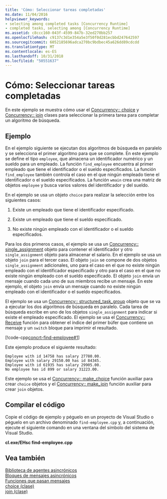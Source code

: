 ```yaml
---
title: 'Cómo: Seleccionar tareas completadas'
ms.date: 11/04/2016
helpviewer_keywords:
- selecting among completed tasks [Concurrency Runtime]
- completed tasks, selecting among [Concurrency Runtime]
ms.assetid: c8ccc160-043f-4599-847b-32ed270bb257
ms.openlocfilehash: c9137c3d1e354a5e3f50f0d281ecbbd247642597
ms.sourcegitcommit: 6052185696adca270bc9bdbec45a626dd89cdcdd
ms.translationtype: MT
ms.contentlocale: es-ES
ms.lasthandoff: 10/31/2018
ms.locfileid: "50551637"
---
```

# <a name="how-to-select-among-completed-tasks"></a>Cómo: Seleccionar tareas completadas

En este ejemplo se muestra cómo usar el [Concurrency:: choice](../../parallel/concrt/reference/choice-class.md) y [Concurrency:: join](../../parallel/concrt/reference/join-class.md) clases para seleccionar la primera tarea para completar un algoritmo de búsqueda.

## <a name="example"></a>Ejemplo

En el ejemplo siguiente se ejecutan dos algoritmos de búsqueda en paralelo y se selecciona el primer algoritmo para que se complete. En este ejemplo se define el tipo `employee`, que almacena un identificador numérico y un sueldo para un empleado. La función `find_employee` encuentra al primer empleado que tiene el identificador o el sueldo especificados. La función `find_employee` también controla el caso en el que ningún empleado tiene el identificador o el sueldo especificados. La función `wmain` crea una matriz de objetos `employee` y busca varios valores del identificador y del sueldo.

En el ejemplo se usa un objeto `choice` para realizar la selección entre los siguientes casos:

1. Existe un empleado que tiene el identificador especificado.

1. Existe un empleado que tiene el sueldo especificado.

1. No existe ningún empleado con el identificador o el sueldo especificados.

Para los dos primeros casos, el ejemplo se usa un [Concurrency:: single_assignment](../../parallel/concrt/reference/single-assignment-class.md) objeto para contener el identificador y otro `single_assignment` objeto para almacenar el salario. En el ejemplo se usa un objeto `join` para el tercer caso. El objeto `join` se compone de dos objetos `single_assignment` adicionales, uno para el caso en el que no existe ningún empleado con el identificador especificado y otro para el caso en el que no existe ningún empleado con el sueldo especificado. El objeto `join` envía un mensaje cuando cada uno de sus miembros recibe un mensaje. En este ejemplo, el objeto `join` envía un mensaje cuando no existe ningún empleado con el identificador o el sueldo especificados.

El ejemplo se usa un [Concurrency:: structured_task_group](../../parallel/concrt/reference/structured-task-group-class.md) objeto que se va a ejecutar los dos algoritmos de búsqueda en paralelo. Cada tarea de búsqueda escribe en uno de los objetos `single_assignment` para indicar si existe el empleado especificado. El ejemplo se usa el [Concurrency:: Receive](reference/concurrency-namespace-functions.md#receive) función para obtener el índice del primer búfer que contiene un mensaje y un `switch` bloque para imprimir el resultado.

[!code-cpp[concrt-find-employee#1](../../parallel/concrt/codesnippet/cpp/how-to-select-among-completed-tasks_1.cpp)]

Este ejemplo produce el siguiente resultado:

```Output
Employee with id 14758 has salary 27780.00.
Employee with salary 29150.00 has id 84345.
Employee with id 61935 has salary 29905.00.
No employee has id 899 or salary 31223.00.
```

Este ejemplo se usa el [Concurrency:: make_choice](reference/concurrency-namespace-functions.md#make_choice) función auxiliar para crear `choice` objetos y el [Concurrency:: make_join](reference/concurrency-namespace-functions.md#make_join) función auxiliar para crear `join` objetos.

## <a name="compiling-the-code"></a>Compilar el código

Copie el código de ejemplo y péguelo en un proyecto de Visual Studio o péguelo en un archivo denominado `find-employee.cpp` y, a continuación, ejecute el siguiente comando en una ventana del símbolo del sistema de Visual Studio.

**cl.exe/EHsc find-employee.cpp**

## <a name="see-also"></a>Vea también

[Biblioteca de agentes asincrónicos](../../parallel/concrt/asynchronous-agents-library.md)<br/>
[Bloques de mensajes asincrónicos](../../parallel/concrt/asynchronous-message-blocks.md)<br/>
[Funciones que pasan mensajes](../../parallel/concrt/message-passing-functions.md)<br/>
[choice (clase)](../../parallel/concrt/reference/choice-class.md)<br/>
[join (clase)](../../parallel/concrt/reference/join-class.md)
